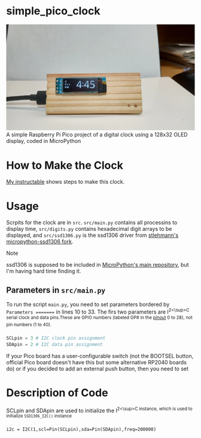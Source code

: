 # simple_pico_clock
![Alt text](images/clock_image.webp)
A simple Raspberry Pi Pico project of a digital clock using a 128x32 OLED display, coded in MicroPython

# How to Make the Clock
[My instructable]() shows steps to make this clock.

# Usage
Scrpits for the clock are in `src`. `src/main.py` contains all processins to display time, `src/digits.py` contains hexadecimal digit arrays to be displayed, and `src/ssd1306.py` is the ssd1306 driver from [stlehmann's micropython-ssd1306 fork](https://github.com/stlehmann/micropython-ssd1306/tree/master). 
> [!NOTE]
> ssd1306 is supposed to be included in [MicroPython's main repository](https://github.com/micropython/micropython/tree/master), but I'm having hard time finding it.

## Parameters in `src/main.py`
To run the script `main.py`, you need to set parameters bordered by `Parameters =======` in lines 10 to 33. The firs two parameters are I<sup>2<\sup>C serial clock and data pins.These are GPIO numbers (labeled GP# in the [pinout](https://www.raspberrypi.com/documentation/microcontrollers/pico-series.html) 0 to 28), not pin numbers (1 to 40).
```python:src/main.py [10-11]
SCLpin = 3 # I2C clock pin assignment
SDApin = 2 # I2C data pin assignment
```

If your Pico board has a user-configurable switch (not the BOOTSEL button, official Pico board doesn't have this but some alternative RP2040 boards do) or if you decided to add an external push button, then you need to set 

# Description of Code
SCLpin and SDApin are used to initialize the I<sup>2<\sup>C instance, which is used to initialize ```SSD1306_I2C()``` instance
```python:src/main.py[124]
i2c = I2C(1,scl=Pin(SCLpin),sda=Pin(SDApin),freq=200000)
```
